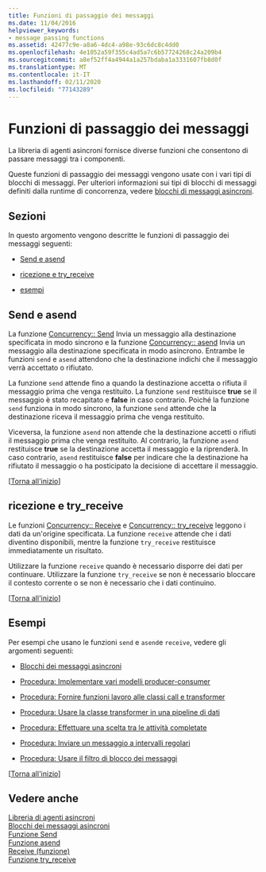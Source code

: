 ```yaml
---
title: Funzioni di passaggio dei messaggi
ms.date: 11/04/2016
helpviewer_keywords:
- message passing functions
ms.assetid: 42477c9e-a8a6-4dc4-a98e-93c6dc8c4dd0
ms.openlocfilehash: 4e1052a59f355c4ad5a7c6b57724268c24a209b4
ms.sourcegitcommit: a8ef52ff4a4944a1a257bdaba1a3331607fb8d0f
ms.translationtype: MT
ms.contentlocale: it-IT
ms.lasthandoff: 02/11/2020
ms.locfileid: "77143289"
---
```

# <a name="message-passing-functions"></a>Funzioni di passaggio dei messaggi

La libreria di agenti asincroni fornisce diverse funzioni che consentono di passare messaggi tra i componenti.

Queste funzioni di passaggio dei messaggi vengono usate con i vari tipi di blocchi di messaggi. Per ulteriori informazioni sui tipi di blocchi di messaggi definiti dalla runtime di concorrenza, vedere [blocchi di messaggi asincroni](../../parallel/concrt/asynchronous-message-blocks.md).

## <a name="top"></a> Sezioni

In questo argomento vengono descritte le funzioni di passaggio dei messaggi seguenti:

- [Send e asend](#send)

- [ricezione e try_receive](#receive)

- [esempi](#examples)

## <a name="send"></a>Send e asend

La funzione [Concurrency:: Send](reference/concurrency-namespace-functions.md#send) Invia un messaggio alla destinazione specificata in modo sincrono e la funzione [Concurrency:: asend](reference/concurrency-namespace-functions.md#asend) Invia un messaggio alla destinazione specificata in modo asincrono. Entrambe le funzioni `send` e `asend` attendono che la destinazione indichi che il messaggio verrà accettato o rifiutato.

La funzione `send` attende fino a quando la destinazione accetta o rifiuta il messaggio prima che venga restituito. La funzione `send` restituisce **true** se il messaggio è stato recapitato e **false** in caso contrario. Poiché la funzione `send` funziona in modo sincrono, la funzione `send` attende che la destinazione riceva il messaggio prima che venga restituito.

Viceversa, la funzione `asend` non attende che la destinazione accetti o rifiuti il messaggio prima che venga restituito. Al contrario, la funzione `asend` restituisce **true** se la destinazione accetta il messaggio e la riprenderà. In caso contrario, `asend` restituisce **false** per indicare che la destinazione ha rifiutato il messaggio o ha posticipato la decisione di accettare il messaggio.

[[Torna all'inizio](#top)]

## <a name="receive"></a>ricezione e try_receive

Le funzioni [Concurrency:: Receive](reference/concurrency-namespace-functions.md#receive) e [Concurrency:: try_receive](reference/concurrency-namespace-functions.md#try_receive) leggono i dati da un'origine specificata. La funzione `receive` attende che i dati diventino disponibili, mentre la funzione `try_receive` restituisce immediatamente un risultato.

Utilizzare la funzione `receive` quando è necessario disporre dei dati per continuare. Utilizzare la funzione `try_receive` se non è necessario bloccare il contesto corrente o se non è necessario che i dati continuino.

[[Torna all'inizio](#top)]

## <a name="examples"></a> Esempi

Per esempi che usano le funzioni `send` e `asend`e `receive`, vedere gli argomenti seguenti:

- [Blocchi dei messaggi asincroni](../../parallel/concrt/asynchronous-message-blocks.md)

- [Procedura: Implementare vari modelli producer-consumer](../../parallel/concrt/how-to-implement-various-producer-consumer-patterns.md)

- [Procedura: Fornire funzioni lavoro alle classi call e transformer](../../parallel/concrt/how-to-provide-work-functions-to-the-call-and-transformer-classes.md)

- [Procedura: Usare la classe transformer in una pipeline di dati](../../parallel/concrt/how-to-use-transformer-in-a-data-pipeline.md)

- [Procedura: Effettuare una scelta tra le attività completate](../../parallel/concrt/how-to-select-among-completed-tasks.md)

- [Procedura: Inviare un messaggio a intervalli regolari](../../parallel/concrt/how-to-send-a-message-at-a-regular-interval.md)

- [Procedura: Usare il filtro di blocco dei messaggi](../../parallel/concrt/how-to-use-a-message-block-filter.md)

[[Torna all'inizio](#top)]

## <a name="see-also"></a>Vedere anche

[Libreria di agenti asincroni](../../parallel/concrt/asynchronous-agents-library.md)<br/>
[Blocchi dei messaggi asincroni](../../parallel/concrt/asynchronous-message-blocks.md)<br/>
[Funzione Send](reference/concurrency-namespace-functions.md#send)<br/>
[Funzione asend](reference/concurrency-namespace-functions.md#asend)<br/>
[Receive (funzione)](reference/concurrency-namespace-functions.md#receive)<br/>
[Funzione try_receive](reference/concurrency-namespace-functions.md#try_receive)

